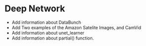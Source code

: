 # Deep Network

* Add information about DataBunch
* Add Two examples of the Amazon Satelite Images, and CamVid
* Add information about unet_learner
* Add information about partial() function.


